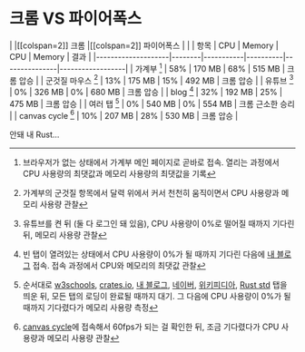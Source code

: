# 크롬 VS 파이어폭스

|                     |[[colspan=2]] 크롬  |[[colspan=2]] 파이어폭스  |                 |
| 항목                | CPU    | Memory    | CPU     | Memory        | 결과            |
|--------------------|--------|-----------|----------|---------------|------------------|
| 가계부 [^ggb]       | 58%    | 170 MB    | 68%     | 515 MB         | 크롬 압승        |
| 군것질 마우스 [^ggg] | 13%    | 175 MB    | 15%     | 492 MB         | 크롬 압승        |
| 유튜브 [^ytb]        | 0%    | 326 MB    | 0%      | 680 MB         | 크롬 압승        |
| blog [^blog]        | 32%    | 192 MB    | 25%     | 475 MB        | 크롬 압승        |
| 여러 탭 [^tabs]     | 0%     | 540 MB    | 0%      | 554 MB         | 크롬 근소한 승리  |
| canvas cycle [^cc]  | 10%    | 207 MB    | 28%     | 530 MB        | 크롬 압승        |

[^ggb]: 브라우저가 없는 상태에서 가계부 메인 페이지로 곧바로 접속. 열리는 과정에서 CPU 사용량의 최댓값과 메모리 사용량의 최댓값을 기록

[^ggg]: 가계부의 군것질 항목에서 달력 위에서 커서 천천히 움직이면서 CPU 사용량과 메모리 사용량 관찰

[^ytb]: 유튜브를 켠 뒤 (둘 다 로그인 돼 있음), CPU 사용량이 0%로 떨어질 때까지 기다린 뒤, 메모리 사용량 관찰

[^blog]: 빈 탭이 열려있는 상태에서 CPU 사용량이 0%가 될 때까지 기다린 다음에 [내 블로그](https://baehyunsol.github.io) 접속. 접속 과정에서 CPU와 메모리의 최댓값 관찰

[^tabs]: 순서대로 [w3schools](https://w3schools.com), [crates.io](https://crates.io), [내 블로그](https://baehyunsol.github.io), [네이버](https://www.naver.com), [위키피디아](https://en.wikipedia.org/), [Rust std](https://docs.rs/std) 탭을 띄운 뒤, 모든 탭의 로딩이 완료될 때까지 대기. 그 다음에 CPU 사용량이 0%가 될 때까지 기다렸다가 메모리 사용량 측정

[^cc]: [canvas cycle](http://www.effectgames.com/demos/canvascycle/)에 접속해서 60fps가 되는 걸 확인한 뒤, 조금 기다렸다가 CPU 사용량과 메모리 사용량 관찰

안돼 내 Rust...